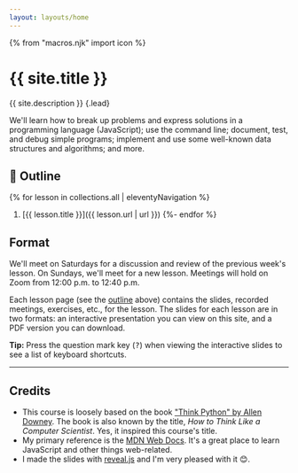 ```yaml
---
layout: layouts/home
---
```


{% from "macros.njk" import icon %}

# {{ site.title }}

{{ site.description }} {.lead}

<!-- We'll learn how to do this and do that, and even more stuff. By the end of the course, you should be:

* able to do A
* also able to do B and C -->

We'll learn how to break up problems and express solutions in a programming language (JavaScript); use the command line; document, test, and debug simple programs; implement and use some well-known data structures and algorithms; and more.

## 📃 Outline

{% for lesson in collections.all | eleventyNavigation %}
  1. [{{ lesson.title }}]({{ lesson.url | url }})
{%- endfor %}

## Format

We'll meet on Saturdays for a discussion and review of the previous week's lesson. On Sundays, we'll meet for a new lesson. Meetings will hold on Zoom from 12:00 p.m. to 12:40 p.m.

Each lesson page (see the [outline](#outline) above) contains the slides, recorded meetings, exercises, etc., for the lesson. The slides for each lesson are in two formats: an interactive presentation you can view on this site, and a PDF version you can download.

<div class="note">

**Tip:** Press the question mark key (<kbd>?</kbd>) when viewing the interactive slides to see a list of keyboard shortcuts.

</div>

---

## Credits

* This course is loosely based on the book ["Think Python" by Allen Downey](https://greenteapress.com/wp/think-python-2e/). The book is also known by the title, _How to Think Like a Computer Scientist_. Yes, it inspired this course's title.
* My primary reference is the [MDN Web Docs](https://developer.mozilla.org/en-US/docs/Web/JavaScript). It's a great place to learn JavaScript and other things web-related.
* I made the slides with [reveal.js](https://revealjs.com/) and I'm very pleased with it 😊.